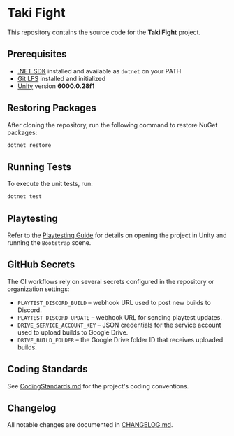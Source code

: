 # Taki Fight

This repository contains the source code for the **Taki Fight** project.

## Prerequisites

- [.NET SDK](https://dotnet.microsoft.com/) installed and available as `dotnet` on your PATH
- [Git LFS](https://git-lfs.com/) installed and initialized
- [Unity](https://unity.com/) version **6000.0.28f1**

## Restoring Packages

After cloning the repository, run the following command to restore NuGet packages:

```bash
dotnet restore
```

## Running Tests

To execute the unit tests, run:

```bash
dotnet test
```

## Playtesting

Refer to the [Playtesting Guide](docs/PlaytestingGuide.md) for details on opening the project in Unity and running the `Bootstrap` scene.

## GitHub Secrets

The CI workflows rely on several secrets configured in the repository or
organization settings:

- `PLAYTEST_DISCORD_BUILD` – webhook URL used to post new builds to Discord.
- `PLAYTEST_DISCORD_UPDATE` – webhook URL for sending playtest updates.
- `DRIVE_SERVICE_ACCOUNT_KEY` – JSON credentials for the service account used
  to upload builds to Google Drive.
- `DRIVE_BUILD_FOLDER` – the Google Drive folder ID that receives uploaded
  builds.


## Coding Standards

See [CodingStandards.md](docs/CodingStandards.md) for the project's coding conventions.

## Changelog

All notable changes are documented in [CHANGELOG.md](CHANGELOG.md).
